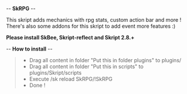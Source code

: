 -- **SkRPG** --

This skript adds mechanics with rpg stats, custom action bar and more !
There's also some addons for this skript to add event more features :)

**Please install SkBee, Skript-reflect and Skript 2.8.+**

-- **How to install** --

>- Drag all content in folder "Put this in folder plugins" to plugins/
>- Drag all content in folder "Put this in scripts" to plugins/Skript/scripts
>- Execute /sk reload SkRPG/!SkRPG
>- Done !
